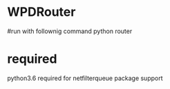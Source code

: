 # WPDRouter

#run with follownig command
python router

# required
python3.6 required for netfilterqueue package support
